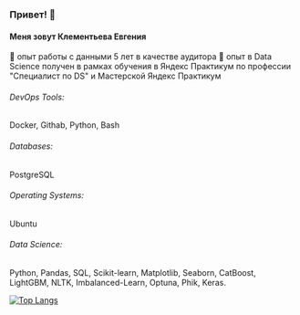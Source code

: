 ### Привет! 👋

#### Меня зовут Клементьева Евгения
🔭 опыт работы с данными 5 лет в качестве аудитора
🔭 опыт в Data Science получен в рамках обучения в Яндекс Практикум по профессии "Специалист по DS" и Мастерской Яндекс Практикум

###### DevOps Tools:
Docker, Githab, Python, Bash

###### Databases: 
PostgreSQL

###### Operating Systems: 
Ubuntu

###### Data Science: 
Python, Pandas, SQL, Scikit-learn, Matplotlib, Seaborn, CatBoost, LightGBM, NLTK, Imbalanced-Learn, Optuna, Phik, Keras.


[![Top Langs](https://github-readme-stats.vercel.app/api/top-langs/?username=KlementevaE&hide=jupyter,css,scss,html,c,makefile,dockerfile,shell,cmake)](https://github.com/anuraghazra/github-readme-stats)
